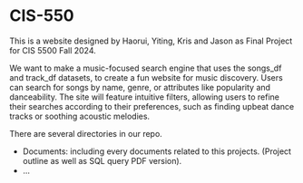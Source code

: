 # CIS-550
This is a website designed by Haorui, Yiting, Kris and Jason as Final Project for CIS 5500 Fall 2024. 

We want to make a music-focused search engine that uses the songs_df and track_df datasets, to create a fun website for music discovery. Users can search for songs by name, genre, or attributes like popularity and danceability. The site will feature intuitive filters, allowing users to refine their searches according to their preferences, such as finding upbeat dance tracks or soothing acoustic melodies. 


There are several directories in our repo. 
- Documents: including every documents related to this projects. (Project outline as well as SQL query PDF version).
- ...

